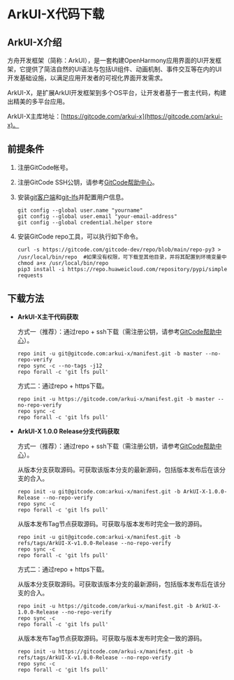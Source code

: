 # ArkUI-X代码下载

## ArkUI-X介绍

方舟开发框架（简称：ArkUI），是一套构建OpenHarmony应用界面的UI开发框架，它提供了简洁自然的UI语法与包括UI组件、动画机制、事件交互等在内的UI开发基础设施，以满足应用开发者的可视化界面开发需求。

ArkUI-X，是扩展ArkUI开发框架到多个OS平台，让开发者基于一套主代码，构建出精美的多平台应用。

ArkUI-X主库地址：[https://gitcode.com/arkui-x](https://gitcode.com/arkui-x)。

## 前提条件

1. 注册GitCode帐号。

2. 注册GitCode SSH公钥，请参考[GitCode帮助中心](https://docs.gitcode.com/docs/users/ssh-key/)。

3. 安装[git客户端](https://git-scm.com/book/zh/v2/%E8%B5%B7%E6%AD%A5-%E5%AE%89%E8%A3%85-Git)和[git-lfs](https://docs.gitcode.com/docs/repo/code/lfs/)并配置用户信息。

   ```shell
   git config --global user.name "yourname"
   git config --global user.email "your-email-address"
   git config --global credential.helper store
   ```

4. 安装GitCode repo工具，可以执行如下命令。

   ```shell
   curl -s https://gitcode.com/gitcode-dev/repo/blob/main/repo-py3 > /usr/local/bin/repo  #如果没有权限，可下载至其他目录，并将其配置到环境变量中
   chmod a+x /usr/local/bin/repo
   pip3 install -i https://repo.huaweicloud.com/repository/pypi/simple requests
   ```

## 下载方法

- **ArkUI-X主干代码获取**

  方式一（推荐）：通过repo + ssh下载（需注册公钥，请参考[GitCode帮助中心](https://docs.gitcode.com/docs/users/ssh-key/)）。

  ```shell
  repo init -u git@gitcode.com:arkui-x/manifest.git -b master --no-repo-verify
  repo sync -c --no-tags -j12
  repo forall -c 'git lfs pull'
  ```

  方式二：通过repo + https下载。

  ```shell
  repo init -u https://gitcode.com/arkui-x/manifest.git -b master --no-repo-verify
  repo sync -c
  repo forall -c 'git lfs pull'
  ```

- **ArkUI-X 1.0.0 Release分支代码获取**

  方式一（推荐）：通过repo + ssh下载（需注册公钥，请参考[GitCode帮助中心](https://docs.gitcode.com/docs/users/ssh-key/)）。

  从版本分支获取源码。可获取该版本分支的最新源码，包括版本发布后在该分支的合入。
  ```shell
  repo init -u git@gitcode.com:arkui-x/manifest.git -b ArkUI-X-1.0.0-Release --no-repo-verify
  repo sync -c
  repo forall -c 'git lfs pull'
  ```
   
  从版本发布Tag节点获取源码。可获取与版本发布时完全一致的源码。
  ```shell
  repo init -u git@gitcode.com:arkui-x/manifest.git -b refs/tags/ArkUI-X-v1.0.0-Release --no-repo-verify
  repo sync -c
  repo forall -c 'git lfs pull'
  ```

  方式二：通过repo + https下载。

  从版本分支获取源码。可获取该版本分支的最新源码，包括版本发布后在该分支的合入。
  ```shell
  repo init -u https://gitcode.com/arkui-x/manifest.git -b ArkUI-X-1.0.0-Release --no-repo-verify
  repo sync -c
  repo forall -c 'git lfs pull'
  ```
   
  从版本发布Tag节点获取源码。可获取与版本发布时完全一致的源码。
  ```shell
  repo init -u https://gitcode.com/arkui-x/manifest.git -b refs/tags/ArkUI-X-v1.0.0-Release --no-repo-verify
  repo sync -c
  repo forall -c 'git lfs pull'
  ```
